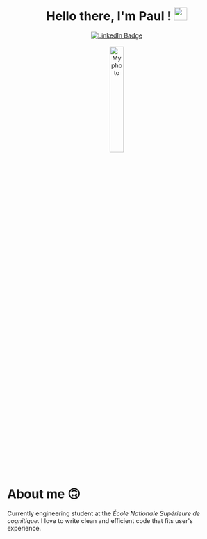 
<div align="center">
  <h1> Hello there, I'm Paul ! <img src="https://media.giphy.com/media/hvRJCLFzcasrR4ia7z/giphy.gif" width="30px"/>
</h1>
<div id="badges">
  <a href="https://www.linkedin.com/in/paul-chaumont">
    <img src="https://img.shields.io/badge/LinkedIn-blue?style=for-the-badge&logo=linkedin&logoColor=white" alt="LinkedIn Badge" />
  </a>
<!--
    <a href="https://paulchaumont.fr/">
    <img src="https://img.shields.io/badge/Portfolio-222222?style=for-the-badge&logo=unity" alt="Unity Badge" />
  </a>
-->
</div>
  <br>
   <img src="https://github.com/paulixe/paulixe/blob/main/photocercle.png" alt="My photo" height="25%" width="25%"/> 

</div>


# About me :upside_down_face:
Currently engineering student at the *École Nationale Supérieure de cognitique*.
 I love to write clean and efficient code that fits user's experience.

<!--
# Works
<p align="center" dir="auto">
  <a target="_blank" rel="noopener noreferrer" href="[https://github.com/tristangclvs/Colony](https://github.com/tristangclvs/Project_A-Star)">
    <img align=""  src="https://github-readme-stats.vercel.app/api/pin/?username=tristangclvs&repo=Project_A-Star&theme=synthwave" />
  </a>
  <a target="_blank" rel="noopener noreferrer" href="[https://github.com/tristangclvs/Colony](https://github.com/tristangclvs/Project_R_BodyFat)">
    <img align=""  src="https://github-readme-stats.vercel.app/api/pin/?username=tristangclvs&repo=Project_R_BodyFat&theme=synthwave" />
  </a>
  <a target="_blank" rel="noopener noreferrer" href="https://github.com/tristangclvs/Colony">
    <img align=""  src="https://github-readme-stats.vercel.app/api/pin/?username=tristangclvs&repo=Colony&theme=synthwave" />
  </a>
  <a target="_blank" rel="noopener noreferrer" href="[https://github.com/tristangclvs/Colony](https://github.com/tristangclvs/Web.Projet-HistoireInteractive)">
    <img align=""  src="https://github-readme-stats.vercel.app/api/pin/?username=tristangclvs&repo=Web.Projet-HistoireInteractive&theme=synthwave" />
  </a>
-->
 <!-- <img align="" src="https://github-readme-stats.vercel.app/api/pin/?username=tristangclvs&repo=SiteWebi2c&theme=synthwave" />   -->

   <!--
  <br>
</p>
-->
